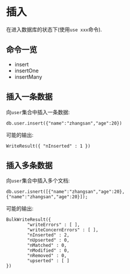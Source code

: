 
# 插入

在进入数据库的状态下(使用`use xxx`命令).

## 命令一览

- insert
- insertOne
- insertMany

## 插入一条数据

向`user`集合中插入一条数据:
```
db.user.insert({"name":"zhangsan","age":20})
```

可能的输出:
```
WriteResult({ "nInserted" : 1 })
```

## 插入多条数据

向`user`集合中插入多个文档:
```
db.user.isnert([{"name":"zhangsan","age":20},{"name":"zhangsan","age":20}]);
```

可能的输出:
```
BulkWriteResult({
        "writeErrors" : [ ],
        "writeConcernErrors" : [ ],
        "nInserted" : 2,
        "nUpserted" : 0,
        "nMatched" : 0,
        "nModified" : 0,
        "nRemoved" : 0,
        "upserted" : [ ]
})
```


